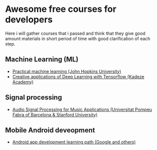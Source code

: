 # Awesome free courses for developers
Here i will gather courses that i passed and think that they give good amount materials in short period of time with good clarification of each step.

## Machine Learning (ML)
* [Practical machine learning (John Hopkins University)](https://www.coursera.org/learn/practical-machine-learning)
* [Creative applications of Deep Learning with Tensorflow (Kadeze Academy)](https://www.kadenze.com/courses/creative-applications-of-deep-learning-with-tensorflow-iv/sessions/introduction-to-tensorflow)

## Signal processing
* [Audio Signal Processing for Music Applications (Universitat Pompeu Fabra of Barcelona & Stanford University)](https://www.coursera.org/learn/audio-signal-processing)

## Mobile Android deveopment
* [Android app development learning path (Google and others)](https://www.springboard.com/learning-paths/android/)
